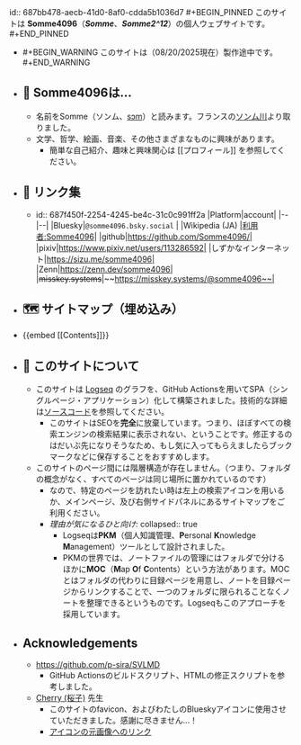 id:: 687bb478-aecb-41d0-8af0-cdda5b1036d7
#+BEGIN_PINNED
このサイトは **Somme4096**（*__Somme__*、*__Somme2^12__*）の個人ウェブサイトです。
#+END_PINNED

- #+BEGIN_WARNING
  このサイトは（08/20/2025現在）製作途中です。
  #+END_WARNING
- ## 🍄‍ Somme4096は...
	- 名前をSomme（ソンム、[sɔm](https://en.wikipedia.org/wiki/Help:IPA/French)）と読みます。フランスの[ソンム川](https://ja.wikipedia.org/wiki/%E3%82%BD%E3%83%B3%E3%83%A0%E5%B7%9D)より取りました。
	- 文学、哲学、絵画、音楽、その他さまざまなものに興味があります。
		- 簡単な自己紹介、趣味と興味関心は [[プロフィール]] を参照してください。
- ## 📍 リンク集
	- id:: 687f450f-2254-4245-be4c-31c0c991ff2a
	  |Platform|account|
	  |--|--|
	  |Bluesky|`@somme4096.bsky.social‬` |
	  |Wikipedia (JA) |[利用者:Somme4096](https://ja.wikipedia.org/wiki/利用者:Somme4096)|
	  |github|https://github.com/Somme4096/|
	  |pixiv|https://www.pixiv.net/users/113286592|
	  |しずかなインターネット|https://sizu.me/somme4096|
	  |Zenn|https://zenn.dev/somme4096|
	  |~~misskey.systems~~|~~https://misskey.systems/@somme4096~~|
- ## 🗺️ サイトマップ（埋め込み）
- {{embed [[Contents]]}}
- ## 🍞 このサイトについて
	- このサイトは [Logseq](https://logseq.com/) のグラフを、GitHub Actionsを用いてSPA（シングルページ・アプリケーション）化して構築されました。技術的な詳細は[ソースコード](https://github.com/Somme4096/website)を参照してください。
		- このサイトはSEOを**完全**に放棄しています。つまり、ほぼすべての検索エンジンの検索結果に表示されない、ということです。修正するのはだいぶ先になりそうなため、もし気に入ってもらえましたらブックマークなどに保存することをおすすめします。
	- このサイトのページ間には階層構造が存在しません。（つまり、フォルダの概念がなく、すべてのページは同じ場所に置かれているのです）
		- なので、特定のページを訪れたい時は左上の検索アイコンを用いるか、メインページ、及び右側サイドパネルにあるサイトマップをご利用ください。
		- *理由が気になるひと向け:*
		  collapsed:: true
			- Logseqは**PKM**（個人知識管理、**P**ersonal **K**nowledge **M**anagement）ツールとして設計されました。
			- PKMの世界では、ノートファイルの管理にはフォルダで分けるほかに**MOC**（**M**ap **O**f **C**ontents）という方法があります。MOCとはフォルダの代わりに目録ページを用意し、ノートを目録ページからリンクすることで、一つのフォルダに限られることなくノートを整理できるというものです。Logseqもこのアプローチを採用しています。
- ## Acknowledgements
	- https://github.com/p-sira/SVLMD
		- GitHub Actionsのビルドスクリプト、HTMLの修正スクリプトを参考しました。
	- [Cherry (桜子)](https://www.pixiv.net/en/users/20817694) 先生
		- このサイトのfavicon、およびわたしのBlueskyアイコンに使用させていただきました。感謝に尽きません...！
		- [アイコンの元画像へのリンク](https://www.pixiv.net/en/artworks/113713231)